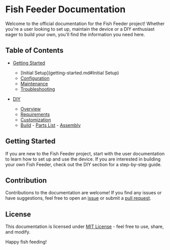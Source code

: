 # Fish Feeder Documentation

Welcome to the official documentation for the Fish Feeder project! Whether you're a user looking to set up, maintain the device or a DIY enthusiast eager to build your own, you'll find the information you need here.

## Table of Contents

- [Getting Started](getting-started.md)
    - [Initial Setup](getting-started.md#Initial Setup)
    - [Configuration](getting-started.md#configuration)
    - [Maintenance](getting-started.md#maintenance)
    - [Troubleshooting](getting-started.md#troubleshooting)

- [DIY](overview.md)
    - [Overview](overview.md#overview)
    - [Requirements](overview.md#requirements)
    - [Customization](overview.md#customization)
    - [Build](overview.md#build)
          - [Parts List](overview.md#parts_list)
          - [Assembly](overview.md#assembly)

## Getting Started

If you are new to the Fish Feeder project, start with the user documentation to learn how to set up and use the device. If you are interested in building your own Fish Feeder, check out the DIY section for a step-by-step guide.

## Contribution

Contributions to the documentation are welcome! If you find any issues or have suggestions, feel free to open an [issue](https://github.com/ColoMAX/fishfeeder/issues) or submit a [pull request](https://github.com/ColoMAX/fishfeeder/pulls).

## License

This documentation is licensed under [MIT License](LICENSE) - feel free to use, share, and modify.

Happy fish feeding!
